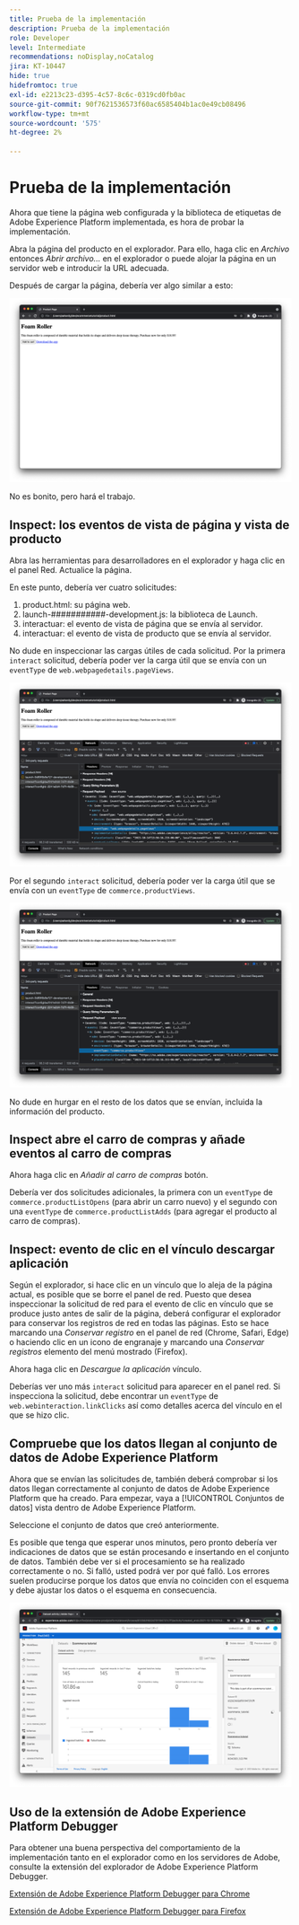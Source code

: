 ```yaml
---
title: Prueba de la implementación
description: Prueba de la implementación
role: Developer
level: Intermediate
recommendations: noDisplay,noCatalog
jira: KT-10447
hide: true
hidefromtoc: true
exl-id: e2213c23-d395-4c57-8c6c-0319cd0fb0ac
source-git-commit: 90f7621536573f60ac6585404b1ac0e49cb08496
workflow-type: tm+mt
source-wordcount: '575'
ht-degree: 2%

---
```


# Prueba de la implementación

Ahora que tiene la página web configurada y la biblioteca de etiquetas de Adobe Experience Platform implementada, es hora de probar la implementación.

Abra la página del producto en el explorador. Para ello, haga clic en _Archivo_ entonces _Abrir archivo..._ en el explorador o puede alojar la página en un servidor web e introducir la URL adecuada.

Después de cargar la página, debería ver algo similar a esto:

![Página web](../../assets/implementation-strategy/webpage.png)

No es bonito, pero hará el trabajo.

## Inspect: los eventos de vista de página y vista de producto

Abra las herramientas para desarrolladores en el explorador y haga clic en el panel Red. Actualice la página.

En este punto, debería ver cuatro solicitudes:

1. product.html: su página web.
2. launch-###########-development.js: la biblioteca de Launch.
3. interactuar: el evento de vista de página que se envía al servidor.
4. interactuar: el evento de vista de producto que se envía al servidor.

No dude en inspeccionar las cargas útiles de cada solicitud. Por la primera `interact` solicitud, debería poder ver la carga útil que se envía con un `eventType` de `web.webpagedetails.pageViews`.

![Inspección de solicitud de vista de página](../../assets/implementation-strategy/webpage-page-viewed-inspection.png)

Por el segundo `interact` solicitud, debería poder ver la carga útil que se envía con un `eventType` de `commerce.productViews`.

![Inspección de solicitud de vista de producto](../../assets/implementation-strategy/webpage-product-view-inspection.png)

No dude en hurgar en el resto de los datos que se envían, incluida la información del producto.

## Inspect abre el carro de compras y añade eventos al carro de compras

Ahora haga clic en _Añadir al carro de compras_ botón.

Debería ver dos solicitudes adicionales, la primera con un `eventType` de `commerce.productListOpens` (para abrir un carro nuevo) y el segundo con una `eventType` de `commerce.productListAdds` (para agregar el producto al carro de compras).

## Inspect: evento de clic en el vínculo descargar aplicación

Según el explorador, si hace clic en un vínculo que lo aleja de la página actual, es posible que se borre el panel de red. Puesto que desea inspeccionar la solicitud de red para el evento de clic en vínculo que se produce justo antes de salir de la página, deberá configurar el explorador para conservar los registros de red en todas las páginas. Esto se hace marcando una _Conservar registro_ en el panel de red (Chrome, Safari, Edge) o haciendo clic en un icono de engranaje y marcando una _Conservar registros_ elemento del menú mostrado (Firefox).

Ahora haga clic en _Descargue la aplicación_ vínculo.

Deberías ver uno más `interact` solicitud para aparecer en el panel red. Si inspecciona la solicitud, debe encontrar un `eventType` de `web.webinteraction.linkClicks` así como detalles acerca del vínculo en el que se hizo clic.

## Compruebe que los datos llegan al conjunto de datos de Adobe Experience Platform

Ahora que se envían las solicitudes de, también deberá comprobar si los datos llegan correctamente al conjunto de datos de Adobe Experience Platform que ha creado. Para empezar, vaya a [!UICONTROL Conjuntos de datos] vista dentro de Adobe Experience Platform.

Seleccione el conjunto de datos que creó anteriormente.

Es posible que tenga que esperar unos minutos, pero pronto debería ver indicaciones de datos que se están procesando e insertando en el conjunto de datos. También debe ver si el procesamiento se ha realizado correctamente o no. Si falló, usted podrá ver por qué falló. Los errores suelen producirse porque los datos que envía no coinciden con el esquema y debe ajustar los datos o el esquema en consecuencia.

![Ingesta de conjuntos de datos](../../assets/implementation-strategy/dataset-ingestion.png)

## Uso de la extensión de Adobe Experience Platform Debugger

Para obtener una buena perspectiva del comportamiento de la implementación tanto en el explorador como en los servidores de Adobe, consulte la extensión del explorador de Adobe Experience Platform Debugger.

[Extensión de Adobe Experience Platform Debugger para Chrome](https://chrome.google.com/webstore/detail/adobe-experience-platform/bfnnokhpnncpkdmbokanobigaccjkpob)

[Extensión de Adobe Experience Platform Debugger para Firefox](https://addons.mozilla.org/es/firefox/addon/adobe-experience-platform-dbg/)

